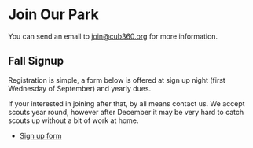 # Join Our Park #
You can send an email to [join@cub360.org](mailto:join@cub360.org?) for more information.

## Fall Signup ##
Registration is simple, a form below is offered at sign up night (first Wednesday of September) and yearly dues.

If your interested in joining after that, by all means contact us. We accept scouts year round, however after December it may be very hard to catch scouts up without a bit of work at home.

* [Sign up form](https://filestore.scouting.org/filestore/pdf/524-406.pdf)

<!--
<form method="post" action="mailto:join@cub306.org">
    <label>Subject</label>
    <select name="subject">
        <option>How to join</option>
        <option>What is the cost</option>
        <option>General Questions</option>
        <option>Other</option>
    </select>
    <br>
    
    <label>Currently a scout?</label>
    <input type="checkbox" name="subject" value="in scouts">
    <br>
    
    <label>Never been a scout?</label>
    <input type="checkbox" name="subject" value="never a scout">
    <br>
    
    <label>Subject</label><br>
    <textarea name="message" cols="80" rows="24"></textarea>
    <br>
    
    <input type="submit">
</form>
-->